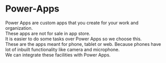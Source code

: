 # Power-Apps
Power Apps are custom apps that you create for your work and organization.  
These apps are not for sale in app store.  
It is easier to do some tasks over Power Apps so we choose this.  
These are the apps meant for phone, tablet or web. Because phones have lot of inbuilt functionality like camera and microphone.  
We can integrate these facilities with Power Apps.  
  
